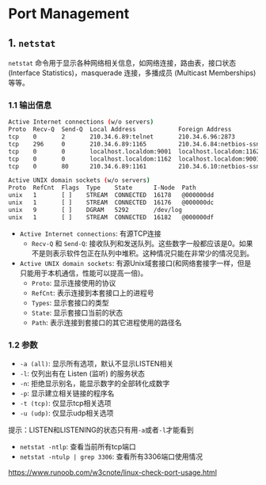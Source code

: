 # Port Management

## 1. `netstat`
`netstat` 命令用于显示各种网络相关信息，如网络连接，路由表，接口状态 (Interface Statistics)，masquerade 连接，多播成员 (Multicast Memberships) 等等。

### 1.1 输出信息
```sh
Active Internet connections (w/o servers)
Proto  Recv-Q  Send-Q  Local Address            Foreign Address          State
tcp    0       2       210.34.6.89:telnet       210.34.6.96:2873         ESTABLISHED
tcp    296     0       210.34.6.89:1165         210.34.6.84:netbios-ssn  ESTABLISHED
tcp    0       0       localhost.localdom:9001  localhost.localdom:1162  ESTABLISHED
tcp    0       0       localhost.localdom:1162  localhost.localdom:9001  ESTABLISHED
tcp    0       80      210.34.6.89:1161         210.34.6.10:netbios-ssn  CLOSE

Active UNIX domain sockets (w/o servers)
Proto  RefCnt  Flags  Type    State      I-Node  Path
unix   1       [ ]    STREAM  CONNECTED  16178   @000000dd
unix   1       [ ]    STREAM  CONNECTED  16176   @000000dc
unix   9       [ ]    DGRAM   5292       /dev/log
unix   1       [ ]    STREAM  CONNECTED  16182   @000000df
```

- `Active Internet connections`: 有源TCP连接
	- `Recv-Q` 和 `Send-Q`: 接收队列和发送队列。这些数字一般都应该是0。如果不是则表示软件包正在队列中堆积。这种情况只能在非常少的情况见到。
- `Active UNIX domain sockets`: 有源Unix域套接口(和网络套接字一样，但是只能用于本机通信，性能可以提高一倍)。  
	- `Proto`: 显示连接使用的协议
	- `RefCnt`: 表示连接到本套接口上的进程号
	- `Types`: 显示套接口的类型
	- `State`: 显示套接口当前的状态
	- `Path`: 表示连接到套接口的其它进程使用的路径名

### 1.2 参数
- `-a (all)`: 显示所有选项，默认不显示LISTEN相关  
- `-l`: 仅列出有在 Listen (监听) 的服务状态
- `-n`: 拒绝显示别名，能显示数字的全部转化成数字
- `-p`: 显示建立相关链接的程序名   
- `-t (tcp)`: 仅显示tcp相关选项  
- `-u (udp)`: 仅显示udp相关选项  

提示：LISTEN和LISTENING的状态只有用`-a`或者`-l`才能看到

* `netstat -ntlp`: 查看当前所有tcp端口 
* `netstat -ntulp | grep 3306`:  查看所有3306端口使用情况

https://www.runoob.com/w3cnote/linux-check-port-usage.html

<!--stackedit_data:
eyJoaXN0b3J5IjpbLTEwNjA1MTE0NzddfQ==
-->